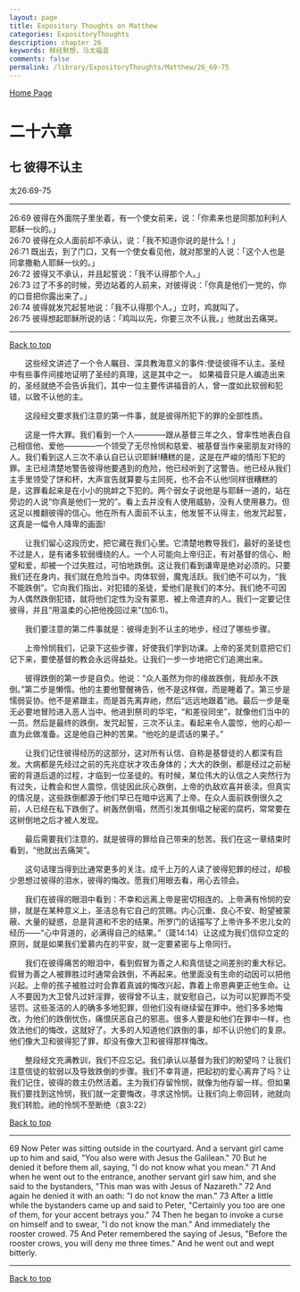 ```yaml
---
layout: page
title: Expository Thoughts on Matthew
categories: ExpositoryThoughts
description: chapter 26
keywords: 释经默想，马太福音
comments: false
permalink: /library/ExpositoryThoughts/Matthew/26_69-75
---
```

[ Home Page ]({{site.baseurl}}/index) <br>

<a name="0"></a>
# 二十六章 

## 七 彼得不认主

太26:69-75

***

26:69 彼得在外面院子里坐着，有一个使女前来，说：「你素来也是同那加利利人耶稣一伙的。」<br>
26:70 彼得在众人面前却不承认，说：「我不知道你说的是什么！」<br>
26:71 既出去，到了门口，又有一个使女看见他，就对那里的人说：「这个人也是同拿撒勒人耶稣一伙的。」<br>
26:72 彼得又不承认，并且起誓说：「我不认得那个人。」<br>
26:73 过了不多的时候，旁边站着的人前来，对彼得说：「你真是他们一党的，你的口音把你露出来了。」<br>
26:74 彼得就发咒起誓地说：「我不认得那个人。」立时，鸡就叫了。<br>
26:75 彼得想起耶稣所说的话：「鸡叫以先，你要三次不认我。」他就出去痛哭。<br>

***

[Back to top](#0)

&emsp;&emsp;这些经文讲述了一个令人瞩目、深具教海意义的事件:使徒彼得不认主。圣经中有些事件间接地证明了圣经的真理，这是其中之一。 如果福音只是人编造出来的，圣经就绝不会告诉我们，其中一位主要传讲福音的人，曾一度如此软弱和犯错，以致不认他的主。

&emsp;&emsp;这段经文要求我们注意的第一件事，就是彼得所犯下的罪的全部性质。

&emsp;&emsp;这是一件大罪。我们看到一个人————跟从基督三年之久，曾率性地表白自己相信他、爱他————一个领受了无尽怜悯和慈爱、被基督当作亲密朋友对待的人。我们看到这人三次不承认自已认识耶稣!糟糕的是，这是在严峻的情形下犯的罪。主已经清楚地警告彼得他要遇到的危险，他已经听到了这警告。他已经从我们主手里领受了饼和杯，大声宣告就算要与主同死，也不会不认他!同样很糟糕的是，这罪看起来是在小小的挑衅之下犯的。两个弱女子说他是与耶稣一道的，站在旁边的人说“你真是他们一党的”。看上去并没有人使用威胁，没有人使用暴力。但这足以推翻彼得的信心。他在所有人面前不认主，他发誓不认得主，他发咒起誓，这真是一幅令人降卑的画面!

&emsp;&emsp;让我们留心这段历史，把它藏在我们心里。它清楚地教导我们，最好的圣徒也不过是人，是有诸多软弱缠绕的人。一个人可能向上帝归正，有对基督的信心、盼望和爱，却被一个过失胜过，可怕地跌倒。这让我们看到谦卑是绝对必须的。只要我们还在身内，我们就在危险当中。肉体软弱，魔鬼活跃。我们绝不可以为，“我不能跌倒”。它向我们指出，对犯错的圣徒，爱他们是我们的本分。我们绝不可因为人偶然跌倒犯错，就将他们定性为没有蒙恩、被上帝遗弃的人。我们一定要记住彼得，并且“用温柔的心把他挽回过来”(加6:1)。

&emsp;&emsp;我们要注意的第二件事就是：彼得走到不认主的地步，经过了哪些步骤。

&emsp;&emsp;上帝怜悯我们，记录下这些步骤，好使我们学到功课。上帝的圣灵刻意把它们记下来，要使基督的教会永远得益处。让我们一步一步地把它们追溯出来。

&emsp;&emsp;彼得跌倒的第一步是自负。他说：“众人虽然为你的缘故跌倒，我却永不跌倒。”第二步是懒惰。他的主要他警醒祷告，他不是这样做，而是睡着了。第三步是懦弱妥协。他不是紧跟主，而是首先离弃祂，然后“远远地跟着”祂。最后一步是毫无必要地冒险进入恶人当中。他进到祭司的华宅，“和差役同坐”，就像他们当中的一员。然后是最终的跌倒，发咒起誓，三次不认主。看起来令人震惊，他的心却一直为此做准备。这是他自己种的苦果。“他吃的是谎话的果子。”

&emsp;&emsp;让我们记住彼得经历的这部分，这对所有认信、自称是基督徒的人都深有启发。大病都是先经过之前的先兆症状才攻击身体的；大大的跌倒，都是经过之前秘密的背道后退的过程，才临到一位圣徒的。有时候，某位伟大的认信之人突然行为有过失，让教会和世人震惊，信徒因此灰心跌倒，上帝的仇敌欢喜并亵渎。但真实的情况是，这些跌倒都源于他们早已在暗中远离了上帝。在众人面前跌倒很久之前，人已经在私下跌倒了。树轰然倒塌，然而引发其倒塌之秘密的腐朽，常常要在这树倒地之后才被人发现。

&emsp;&emsp;最后需要我们注意的，就是彼得的罪给自己带来的愁苦。我们在这一章结束时看到，“他就出去痛哭”。

&emsp;&emsp;这句话理当得到比通常更多的关注。成千上万的人读了彼得犯罪的经过，却极少思想过彼得的泪水，彼得的悔改。愿我们用眼去看，用心去领会。

&emsp;&emsp;我们在彼得的眼泪中看到：不幸和远离上帝是密切相连的。上帝满有怜悯的安排，就是在某种意义上，圣洁总有它自己的赏赐。内心沉重、良心不安、盼望被蒙蔽、大量的疑惑，总是背道和不忠的结果。所罗门的话描写了上帝许多不忠儿女的经历——“心中背道的，必满得自己的结果。”（箴14:14）让这成为我们信仰立定的原则，就是如果我们爱慕内在的平安，就一定要紧密与上帝同行。

&emsp;&emsp;我们在彼得痛苦的眼泪中，看到假冒为善之人和真信徒之间差别的重大标记。假冒为善之人被罪胜过时通常会跌倒，不再起来。他里面没有生命的动因可以把他兴起。上帝的孩子被胜过时会靠着真诚的悔改兴起，靠着上帝恩典更正他生命。让人不要因为大卫曾凡过奸淫罪，彼得曾不认主，就安慰自己，以为可以犯罪而不受惩罚。这些圣洁的人的确多多地犯罪，但他们没有继续留在罪中。他们多多地悔改，为他们的跌倒忧伤，痛恨厌恶自己的邪恶。很多人要是和他们在罪中一样，也效法他们的悔改，这就好了。大多的人知道他们跌倒的事，却不认识他们的复原。他们像大卫和彼得犯了罪，却没有像大卫和彼得那样悔改。

&emsp;&emsp;整段经文充满教训，我们不应忘记。我们承认以基督为我们的盼望吗？让我们注意信徒的软弱以及导致跌倒的步骤。我们不幸背道，把起初的爱心离弃了吗？让我们记住，彼得的救主仍然活着。主为我们存留怜悯，就像为他存留一样。但如果我们要找到这怜悯，我们就一定要悔改，寻求这怜悯。让我们向上帝回转，祂就向我们转脸。祂的怜悯不至断绝（哀3:22）

[Back to top](#0)

***

69 Now Peter was sitting outside in the courtyard. And a servant girl came up to him and said, "You also were with Jesus the Galilean." 70 But he denied it before them all, saying, "I do not know what you mean." 71 And when he went out to the entrance, another servant girl saw him, and she said to the bystanders, "This man was with Jesus of Nazareth." 72 And again he denied it with an oath: "I do not know the man." 73 After a little while the bystanders came up and said to Peter, "Certainly you too are one of them, for your accent betrays you." 74 Then he began to invoke a curse on himself and to swear, "I do not know the man." And immediately the rooster crowed. 75 And Peter remembered the saying of Jesus, "Before the rooster crows, you will deny me three times." And he went out and wept bitterly.

***

[Back to top](#0)
